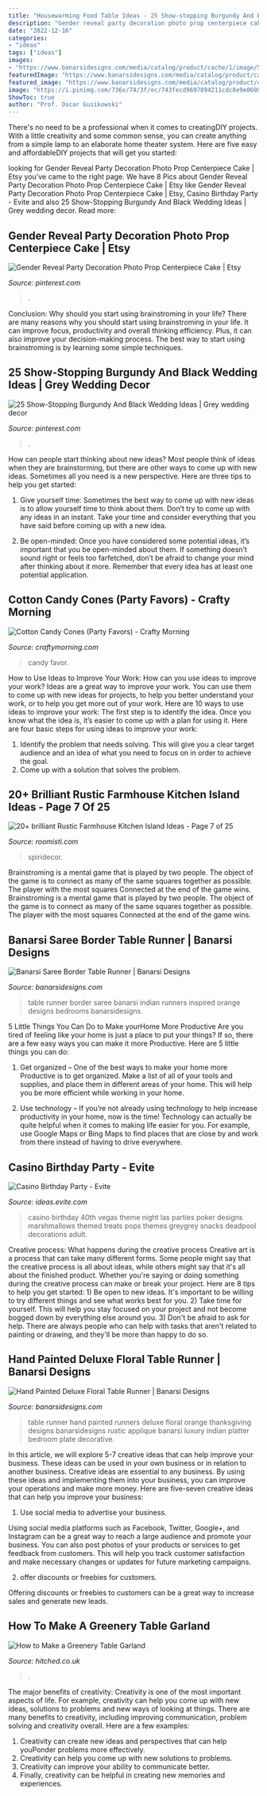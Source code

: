 ```yaml
---
title: "Housewarming Food Table Ideas - 25 Show-stopping Burgundy And Black Wedding Ideas"
description: "Gender reveal party decoration photo prop centerpiece cake"
date: "2022-12-16"
categories:
- "ideas"
tags: ["ideas"]
images:
- "https://www.banarsidesigns.com/media/catalog/product/cache/1/image/543x/040ec09b1e35df139433887a97daa66f/h/p/hp-tablerunner-rusticorange.jpg"
featuredImage: "https://www.banarsidesigns.com/media/catalog/product/cache/1/image/850x/040ec09b1e35df139433887a97daa66f/o/r/orange_1_5.jpg"
featured_image: "https://www.banarsidesigns.com/media/catalog/product/cache/1/image/850x/040ec09b1e35df139433887a97daa66f/o/r/orange_1_5.jpg"
image: "https://i.pinimg.com/736x/74/3f/ec/743fecd9697894211cdc8e9e0608278f.jpg"
ShowToc: true
author: "Prof. Oscar Gusikowski"
---
```



There's no need to be a professional when it comes to creatingDIY projects. With a little creativity and some common sense, you can create anything from a simple lamp to an elaborate home theater system. Here are five easy and affordableDIY projects that will get you started: 

	

		
looking for Gender Reveal Party Decoration Photo Prop Centerpiece Cake | Etsy you've came to the right page. We have 8 Pics about Gender Reveal Party Decoration Photo Prop Centerpiece Cake | Etsy like Gender Reveal Party Decoration Photo Prop Centerpiece Cake | Etsy, Casino Birthday Party - Evite and also 25 Show-Stopping Burgundy And Black Wedding Ideas | Grey wedding decor. Read more:
		
    
## Gender Reveal Party Decoration Photo Prop Centerpiece Cake | Etsy

<img loading=lazy src="https://i.pinimg.com/736x/74/3f/ec/743fecd9697894211cdc8e9e0608278f.jpg" onerror="this.onerror=null;this.src='https://tse3.mm.bing.net/th?id=OIP.ivrGp21t7Y8o35Vd12SyMgHaLe&amp;pid=15.1';" alt="Gender Reveal Party Decoration Photo Prop Centerpiece Cake | Etsy">

_Source: pinterest.com_

>. 

	

Conclusion: Why should you start using brainstroming in your life?
There are many reasons why you should start using brainstroming in your life. It can improve focus, productivity and overall thinking efficiency. Plus, it can also improve your decision-making process. The best way to start using brainstroming is by learning some simple techniques.

    
## 25 Show-Stopping Burgundy And Black Wedding Ideas | Grey Wedding Decor

<img loading=lazy src="https://i.pinimg.com/736x/6a/64/bf/6a64bf7adf27a0aabdbc1835b86d4bb4.jpg" onerror="this.onerror=null;this.src='https://tse3.mm.bing.net/th?id=OIP.6pY4MNE_4i6v52USK8AFigHaNJ&amp;pid=15.1';" alt="25 Show-Stopping Burgundy And Black Wedding Ideas | Grey wedding decor">

_Source: pinterest.com_

>. 

	

How can people start thinking about new ideas?
Most people think of ideas when they are brainstorming, but there are other ways to come up with new ideas. Sometimes all you need is a new perspective. Here are three tips to help you get started: 
1. Give yourself time: Sometimes the best way to come up with new ideas is to allow yourself time to think about them. Don’t try to come up with any ideas in an instant. Take your time and consider everything that you have said before coming up with a new idea. 

2. Be open-minded: Once you have considered some potential ideas, it’s important that you be open-minded about them. If something doesn’t sound right or feels too farfetched, don’t be afraid to change your mind after thinking about it more. Remember that every idea has at least one potential application.

    
## Cotton Candy Cones (Party Favors) - Crafty Morning

<img loading=lazy src="https://www.craftymorning.com/wp-content/uploads/2016/05/cotton-candy-cones-party-favor.jpg" onerror="this.onerror=null;this.src='https://tse1.mm.bing.net/th?id=OIP.VhkM-8vKdnxgf0Qoxh8fIwHaJ4&amp;pid=15.1';" alt="Cotton Candy Cones (Party Favors) - Crafty Morning">

_Source: craftymorning.com_

>candy favor. 

	

How to Use Ideas to Improve Your Work: How can you use ideas to improve your work?
Ideas are a great way to improve your work. You can use them to come up with new ideas for projects, to help you better understand your work, or to help you get more out of your work. Here are 10 ways to use ideas to improve your work: 
The first step is to identify the idea. Once you know what the idea is, it’s easier to come up with a plan for using it. Here are four basic steps for using ideas to improve your work: 
1) Identify the problem that needs solving. This will give you a clear target audience and an idea of what you need to focus on in order to achieve the goal. 
2) Come up with a solution that solves the problem.

    
## 20+ Brilliant Rustic Farmhouse Kitchen Island Ideas - Page 7 Of 25

<img loading=lazy src="https://roomisti.com/wp-content/uploads/2018/11/25-Best-Rustic-Farmhouse-Kitchen-Island-Ideas-07.jpg" onerror="this.onerror=null;this.src='https://tse2.mm.bing.net/th?id=OIP.JomFHz8IwnGfLQEpZj8dAQHaKD&amp;pid=15.1';" alt="20+ brilliant Rustic Farmhouse Kitchen Island Ideas - Page 7 of 25">

_Source: roomisti.com_

>spiridecor. 

	

Brainstroming is a mental game that is played by two people. The object of the game is to connect as many of the same squares together as possible. The player with the most squares Connected at the end of the game wins. Brainstroming is a mental game that is played by two people. The object of the game is to connect as many of the same squares together as possible. The player with the most squares Connected at the end of the game wins.

    
## Banarsi Saree Border Table Runner | Banarsi Designs

<img loading=lazy src="https://www.banarsidesigns.com/media/catalog/product/cache/1/image/850x/040ec09b1e35df139433887a97daa66f/o/r/orange_1_5.jpg" onerror="this.onerror=null;this.src='https://tse4.mm.bing.net/th?id=OIP.XL9XjB5KyeiNt5AH_vV7swHaKt&amp;pid=15.1';" alt="Banarsi Saree Border Table Runner | Banarsi Designs">

_Source: banarsidesigns.com_

>table runner border saree banarsi indian runners inspired orange designs bedrooms banarsidesigns. 

	

5 Little Things You Can Do to Make yourHome More Productive
Are you tired of feeling like your home is just a place to put your things? If so, there are a few easy ways you can make it more Productive. Here are 5 little things you can do:
1. Get organized – One of the best ways to make your home more Productive is to get organized. Make a list of all of your tools and supplies, and place them in different areas of your home. This will help you be more efficient while working in your home.

2. Use technology – If you’re not already using technology to help increase productivity in your home, now is the time! Technology can actually be quite helpful when it comes to making life easier for you. For example, use Google Maps or Bing Maps to find places that are close by and work from there instead of having to drive everywhere.


    
## Casino Birthday Party - Evite

<img loading=lazy src="http://ideas.evite.com/media/Marshmallow-Skewers.jpg" onerror="this.onerror=null;this.src='https://tse3.mm.bing.net/th?id=OIP.ot4YZUyLTWjpQDTsKpsygQHaLH&amp;pid=15.1';" alt="Casino Birthday Party - Evite">

_Source: ideas.evite.com_

>casino birthday 40th vegas theme night las parties poker designs marshmallows themed treats pops themes greygrey snacks deadpool decorations adult. 

	

Creative process: What happens during the creative process
Creative art is a process that can take many different forms. Some people might say that the creative process is all about ideas, while others might say that it's all about the finished product. Whether you're saying or doing something during the creative process can make or break your project. Here are 8 tips to help you get started: 1) Be open to new ideas. It's important to be willing to try different things and see what works best for you. 2) Take time for yourself. This will help you stay focused on your project and not become bogged down by everything else around you. 3) Don't be afraid to ask for help. There are always people who can help with tasks that aren't related to painting or drawing, and they'll be more than happy to do so.

    
## Hand Painted Deluxe Floral Table Runner | Banarsi Designs

<img loading=lazy src="https://www.banarsidesigns.com/media/catalog/product/cache/1/image/543x/040ec09b1e35df139433887a97daa66f/h/p/hp-tablerunner-rusticorange.jpg" onerror="this.onerror=null;this.src='https://tse3.mm.bing.net/th?id=OIP.AOsSQvqDr5nGvbDXFf04hgHaLH&amp;pid=15.1';" alt="Hand Painted Deluxe Floral Table Runner | Banarsi Designs">

_Source: banarsidesigns.com_

>table runner hand painted runners deluxe floral orange thanksgiving designs banarsidesigns rustic applique banarsi luxury indian platter bedroom plate decorative. 

	

In this article, we will explore 5-7 creative ideas that can help improve your business. These ideas can be used in your own business or in relation to another business.
Creative ideas are essential to any business. By using these ideas and implementing them into your business, you can improve your operations and make more money. Here are five-seven creative ideas that can help you improve your business:
1. Use social media to advertise your business.

Using social media platforms such as Facebook, Twitter, Google+, and Instagram can be a great way to reach a large audience and promote your business. You can also post photos of your products or services to get feedback from customers. This will help you track customer satisfaction and make necessary changes or updates for future marketing campaigns.

2. offer discounts or freebies for customers.

Offering discounts or freebies to customers can be a great way to increase sales and generate new leads.

    
## How To Make A Greenery Table Garland

<img loading=lazy src="https://cdn0.hitched.co.uk/articles/images/3/7/6/8/img_68673/greenery-table-garland-with-flowers.jpg" onerror="this.onerror=null;this.src='https://tse4.mm.bing.net/th?id=OIP.XQFhfOZKxc_ZKGBQQkFZhQHaLK&amp;pid=15.1';" alt="How to Make a Greenery Table Garland">

_Source: hitched.co.uk_

>. 

	

The major benefits of creativity:
Creativity is one of the most important aspects of life. For example, creativity can help you come up with new ideas, solutions to problems and new ways of looking at things. There are many benefits to creativity, including improving communication, problem solving and creativity overall. Here are a few examples:
1) Creativity can create new ideas and perspectives that can help youPonder problems more effectively.
2) Creativity can help you come up with new solutions to problems.
3) Creativity can improve your ability to communicate better.
4) Finally, creativity can be helpful in creating new memories and experiences.

